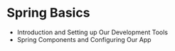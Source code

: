 # Spring Basics
- Introduction and Setting up Our Development Tools 
- Spring Components and Configuring Our App 
